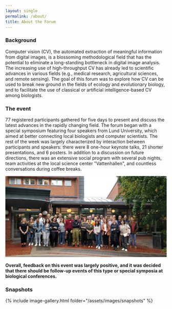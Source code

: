 ```yaml
---
layout: single
permalink: /about/
title: About the Forum
---
```


### Background

Computer vision (CV), the automated extraction of meaningful information from digital images, is a blossoming methodological field that has the potential to eliminate a long-standing bottleneck in digital image analysis. The increasing use of high-throughput CV has already led to scientific advances in various fields (e.g., medical research, agricultural sciences, and remote sensing). The goal of this forum was to explore how CV can be used to break new ground in the fields of ecology and evolutionary biology, and to facilitate the use of classical or artificial intelligence-based CV among biologists. 

### The event 

77 registered participants gathered for five days to present and discuss the latest advances in the rapidly changing field. The forum began with a special symposium featuring four speakers from Lund University, which aimed at better connecting local biologists and computer scientists. The rest of the week was largely characterized by interaction between participants and speakers: there were 8 one-hour keynote talks, 21 shorter presentations, and 6 posters. In addition to a discussion on future directions, there was an extensive social program with several pub nights, team activities at the local science center "Vattenhallen", and countless conversations during coffee breaks. 

[![/assets/images/group.jpg](/assets/images/group.jpg)](/assets/images/group.jpg)

**Overall, feedback on this event was largely positive, and it was decided that there should be follow-up events of this type or special symposia at biological conferences.**

### Snapshots

{% include image-gallery.html folder="/assets/images/snapshots" %}



